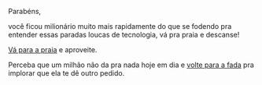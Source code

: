 Parabéns, 

você ficou milionário muito mais rapidamente do que se
fodendo pra entender essas paradas loucas de tecnologia,
vá pra praia e descanse!

[Vá para a praia](https://youtu.be/qREKP9oijWI) e aproveite.

Perceba que um milhão não da pra nada hoje em dia e 
[volte para a fada](/portugues/fada/fada.md) pra implorar
que ela te dê outro pedido.
